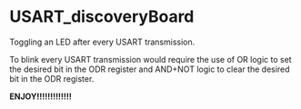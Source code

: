 # USART_discoveryBoard

Toggling an LED after every USART transmission.

To blink every USART transmission would require the use of OR logic to set the desired bit in the ODR register and
AND+NOT logic to clear the desired bit in the ODR register.

**ENJOY!!!!!!!!!!!!!**

